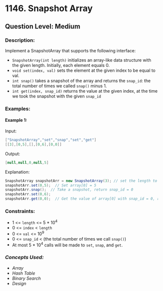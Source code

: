# 1146. Snapshot Array
## Question Level: Medium
### Description:
Implement a SnapshotArray that supports the following interface:

- `SnapshotArray(int length)` initializes an array-like data structure with the given length. Initially, each element equals 0.
- `void set(index, val)` sets the element at the given index to be equal to val.
- `int snap()` takes a snapshot of the array and returns the `snap_id`: the total number of times we called `snap()` minus 1.
- `int get(index, snap_id)` returns the value at the given index, at the time we took the snapshot with the given `snap_id`

### Examples:
#### Example 1:

Input: 
```Java
["SnapshotArray","set","snap","set","get"]
[[3],[0,5],[],[0,6],[0,0]]
```
Output:
```Java
[null,null,0,null,5]
```
Explanation: 
```Java
SnapshotArray snapshotArr = new SnapshotArray(3); // set the length to be 3
snapshotArr.set(0,5);  // Set array[0] = 5
snapshotArr.snap();  // Take a snapshot, return snap_id = 0
snapshotArr.set(0,6);
snapshotArr.get(0,0);  // Get the value of array[0] with snap_id = 0, return 5
```

### Constraints:

- 1 <= `length` <= 5 * 10<sup>4</sup>
- 0 <= `index` < `length`
- 0 <= `val` <= 10<sup>9</sup>
- 0 <= `snap_id` < (the total number of times we call `snap()`)
- At most 5 * 10<sup>4</sup> calls will be made to `set`, `snap`, and `get`.

### <i>Concepts Used:
- Array
- Hash Table
- Binary Search
- Design</i>
